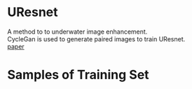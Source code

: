 # UResnet
A method to to underwater image enhancement.  
CycleGan is used to generate paired images to train UResnet.  
[paper](https://ieeexplore.ieee.org/document/8763933)  
# Samples of Training Set

